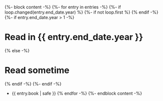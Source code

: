 {%- block content -%}
{%- for entry in entries -%}
{%- if loop.changed(entry.end_date.year) %}
{%- if not loop.first %}
{% endif -%}
{%- if entry.end_date.year > 1 -%}
# Read in {{ entry.end_date.year }}

{% else -%}
# Read sometime

{% endif -%}
{%- endif -%}
- {{ entry.book | safe }}
{% endfor -%}
{%- endblock content -%}

